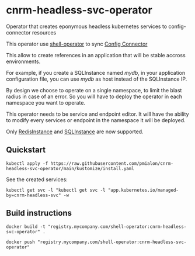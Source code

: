 # cnrm-headless-svc-operator
Operator that creates eponymous headless kubernetes services to config-connector resources

This operator use [shell-operator](https://github.com/flant/shell-operator) to sync [Config Connector](https://cloud.google.com/config-connector/docs/overview)

This allow to create references in an application that will be stable accross environments.

For example, if you create a SQLInstance named *mydb*, in your application configuration file, you can use *mydb* as host instead of the SQLInstance IP.

By design we choose to operate on a single namespace, to limit the blast radius in case of an error. So you will have to deploy the operator in each namespace you want to operate.

This operator needs to be service and endpoint editor. It will have the ability to modify every services or endpoint in the namespace it will be deployed.

Only [RedisInstance](https://cloud.google.com/config-connector/docs/reference/resource-docs/redis/redisinstance)  and [SQLInstance](https://cloud.google.com/config-connector/docs/reference/resource-docs/sql/sqlinstance) are now supported.

## Quickstart

```
kubectl apply -f https://raw.githubusercontent.com/pmialon/cnrm-headless-svc-operator/main/kustomize/install.yaml
```

See the created services:
```
kubectl get svc -l "kubectl get svc -l "app.kubernetes.io/managed-by=cnrm-headless-svc" -w
```

## Build instructions

```
docker build -t "registry.mycompany.com/shell-operator:cnrm-headless-svc-operator" .
```

```
docker push "registry.mycompany.com/shell-operator:cnrm-headless-svc-operator"
```
